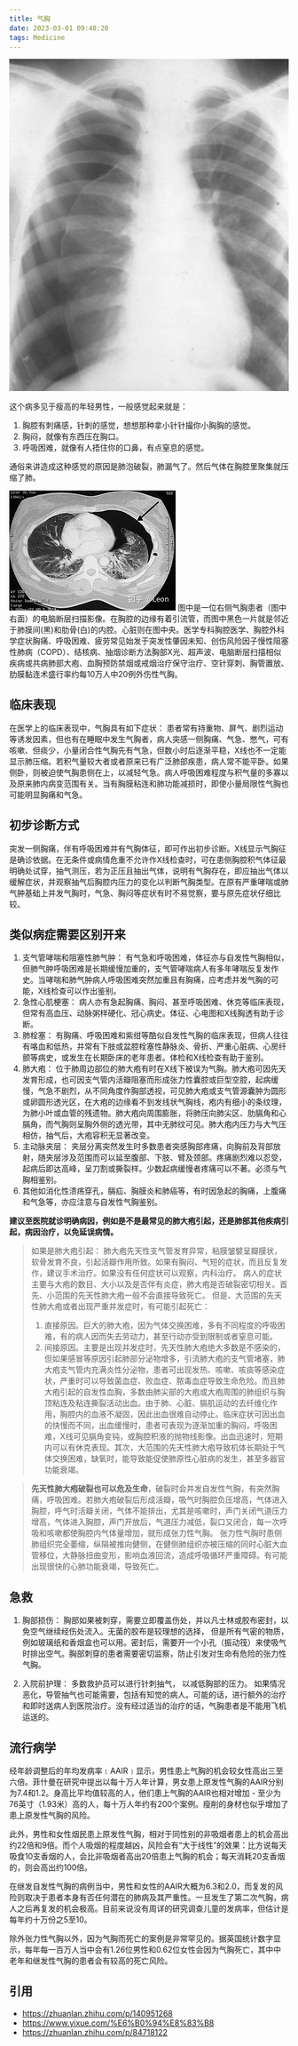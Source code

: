 ```yaml
---
title: 气胸
date: 2023-03-01 09:48:20
tags: Medicine
---
```


![气胸.jpg](/img/医学/气胸/气胸.jpg)

这个病多见于瘦高的年轻男性，一般感觉起来就是：
1. 胸腔有刺痛感，针刺的感觉，想想那种拿小针针撮你小胸胸的感觉。
2. 胸闷，就像有东西压在胸口。
3. 呼吸困难，就像有人捂住你的口鼻，有点窒息的感觉。

通俗来讲造成这种感觉的原因是肺泡破裂，肺漏气了。然后气体在胸腔里聚集就压缩了肺。

![气胸2.jpeg](/img/医学/气胸/气胸2.jpeg)
图中是一位右侧气胸患者（图中右面）的电脑断层扫描影像。在胸腔的边缘有着引流管，而图中黑色一片就是邻近于肺膜间(黑)和肋骨(白)的内腔。心脏则在图中央。医学专科胸腔医学、胸腔外科学症状胸痛、呼吸困难、疲劳常见始发于突发性肇因未知、创伤风险因子慢性阻塞性肺病（COPD）、结核病、抽烟诊断方法胸部X光、超声波、电脑断层扫描相似疾病或共病肺部大疱、血胸预防禁烟或戒烟治疗保守治疗、空针穿刺、胸管置放、肋膜黏连术盛行率约每10万人中20例外伤性气胸。

## 临床表现
在医学上的临床表现中，气胸具有如下症状：
患者常有持重物、屏气、剧烈运动等诱发因素，但也有在睡眠中发生气胸者，病人突感一侧胸痛、气急、憋气，可有咳嗽、但痰少，小量闭合性气胸先有气急，但数小时后逐渐平稳，X线也不一定能显示肺压缩。若积气量较大者或者原来已有广泛肺部疾患，病人常不能平卧。如果侧卧，则被迫使气胸患侧在上，以减轻气急。病人呼吸困难程度与积气量的多寡以及原来肺内病变范围有关。当有胸膜粘连和肺功能减损时，即使小量局限性气胸也可能明显胸痛和气急。

## 初步诊断方式
突发一侧胸痛，伴有呼吸困难并有气胸体征，即可作出初步诊断。X线显示气胸征是确诊依据。在无条件或病情危重不允许作X线检查时，可在患侧胸腔积气体征最明确处试穿，抽气测压，若为正压且抽出气体，说明有气胸存在，即应抽出气体以缓解症状，并观察抽气后胸腔内压力的变化以判断气胸类型。在原有严重哮喘或肺气肿基础上并发气胸时，气急、胸闷等症状有时不易觉察，要与原先症状仔细比较。 

## 类似病症需要区别开来

1. 支气管哮喘和阻塞性肺气肿： 有气急和呼吸困难，体征亦与自发性气胸相似，但肺气肿呼吸困难是长期缓慢加重的，支气管哮喘病人有多年哮喘反复发作史。当哮喘和肺气肿病人呼吸困难突然加重且有胸痛，应考虑并发气胸的可能，X线检查可以作出鉴别。
2. 急性心肌梗塞： 病人亦有急起胸痛、胸闷、甚至呼吸困难、休克等临床表现，但常有高血压、动脉粥样硬化、冠心病史。体征、心电图和X线胸透有助于诊断。
3. 肺栓塞： 有胸痛、呼吸困难和紫绀等酷似自发性气胸的临床表现，但病人往往有咯血和低热，并常有下肢或盆腔栓塞性静脉炎、骨折、严重心脏病、心房纤颤等病史，或发生在长期卧床的老年患者。体检和X线检查有助于鉴别。
4. 肺大疱： 位于肺周边部位的肺大疱有时在X线下被误为气胸。肺大疱可因先天发育形成，也可因支气管内活瓣阻塞而形成张力性囊腔或巨型空腔，起病缓慢，气急不剧烈，从不同角度作胸部透视，可见肺大疱或支气管源囊肿为圆形或卵圆形透光区，在大疱的边缘看不到发线状气胸线，疱内有细小的条纹理，为肺小叶或血管的残遗物。肺大疱向周围膨胀，将肺压向肺尖区、肋膈角和心膈角，而气胸则呈胸外侧的透光带，其中无肺纹可见。肺大疱内压力与大气压相仿，抽气后，大疱容积无显著改变。
5. 主动脉夹层： 夹层分离突然发生时多数患者突感胸部疼痛，向胸前及背部放射，随夹层涉及范围而可以延至腹部、下肢、臂及颈部。疼痛剧烈难以忍受，起病后即达高峰，呈刀割或撕裂样。少数起病缓慢者疼痛可以不著。必须与气胸相鉴别。
6. 其他如消化性溃疡穿孔，膈疝、胸膜炎和肺癌等，有时因急起的胸痛，上腹痛和气急等，亦应注意与自发性气胸鉴别。

__建议至医院就诊明确病因，例如是不是最常见的肺大疱引起，还是肺部其他疾病引起，病因治疗，以免延误病情。__

> 如果是肺大疱引起： 肺大疱先天性支气管发育异常，粘膜皱襞呈瓣膜状，软骨发育不良，引起活瓣作用所致。如果有胸闷、气短的症状，而且反复发作，建议手术治疗。如果没有任何症状可以观察，内科治疗。 病人的症状主要与大疱的数目、大小以及是否伴有炎症，肺大疱是否破裂密切相关。首先、小范围的先天性肺大疱一般不会直接导致死亡。 但是、大范围的先天性肺大疱或者出现严重并发症时，有可能引起死亡：
> 1. 直接原因。巨大的肺大疱，因为气体交换困难，多有不同程度的呼吸困难，有的病人因而失去劳动力，甚至行动亦受到限制或者窒息可能。
> 2. 间接原因。主要是出现并发症时，先天性肺大疱绝大多数是不感染的，但如果感冒等原因引起肺部分泌物增多，引流肺大疱的支气管堵塞，肺大疱支气管内充满炎性分泌物，患者可出现发热、咳嗽、咳痰等感染症状，严重时可以导致菌血症、败血症、脓毒血症导致生命危险。而且肺大疱引起的自发性血胸，多数由肺尖部的大疱或大疱周围的肺组织与胸顶粘连及粘连撕裂活动出血。由于肺、心脏、膈肌运动的去纤维化作用，胸腔内的血液不凝固，因此出血很难自动停止。临床症状可因出血的快慢而不同，出血缓慢时，患者可表现为逐渐加重的胸闷，呼吸困难，X线可见膈角变钝，或胸腔积液的抛物线影像。出血迅速时，短期内可以有休克表现。其次，大范围的先天性肺大疱导致机体长期处于气体交换困难，缺氧时，能导致能促使肺原性心脏病的发生，甚至多器官功能衰竭。

> __先天性肺大疱破裂也可以危及生命__，破裂时会并发自发性气胸，有突然胸痛，呼吸困难。若肺大疱破裂后形成活瓣，吸气时胸腔负压增高，气体进入胸腔，呼气时活瓣关闭，气体不能排出，尤其是咳嗽时，声门关闭气道压力增高，气体进入胸腔，声门开放后，气道压力减低，裂口又闭合，每一次呼吸和咳嗽都使胸腔内气体量增加，就形成张力性气胸。 张力性气胸时患侧肺组织完全萎缩，纵隔被推向健侧，在健侧肺组织亦被压缩的同时心脏大血管移位，大静脉扭曲变形，影响血液回流，造成呼吸循环严重障碍。有可能出现很快的心肺功能衰竭，导致死亡。

## 急救
1. 胸部损伤： 胸部如果被刺穿，需要立即覆盖伤处，并以凡士林或胶布密封，以免空气继续经伤处流入。无菌的胶布是较理想的选择， 但是所有气密的物质，例如玻璃纸和香烟盒也可以用。密封后，需要开一个小孔（振动筏）来使吸气时排出空气。胸部刺穿的患者需要密切监察，防止引发对生命有危险的张力性气胸。

2. 入院前护理： 多数救护员可以进行针刺抽气， 以减低胸部的压力。 如果情况恶化，导管抽气也可能需要，包括有知觉的病人。可能的话，进行额外的治疗和即时送病人到医院治疗。没有经过适当的治疗的话，气胸患者是不能用飞机运送的。

## 流行病学

经年龄调整后的年均发病率﹝AAIR﹞显示，男性患上气胸的机会较女性高出三至六倍。菲什曼在研究中提出以每十万人年计算，男女患上原发性气胸的AAIR分别为7.4和1.2。身高比平均值较高的人，他们患上气胸的AAIR也相对增加 - 至少为76英寸（1.93米）高的人，每十万人年约有200个案例。瘦削的身材也似乎增加了患上原发性气胸的风险。

此外，男性和女性烟民患上原发性气胸，相对于同性别的非吸烟者患上的机会高出约22倍和9倍。而个人吸烟的程度越凶，风险会有“大于线性”的效果：比方说每天吸食10支香烟的人，会比非吸烟者高出20倍患上气胸的机会；每天消耗20支香烟的，则会高出约100倍。

在继发自发性气胸的病例当中，男性和女性的AAIR大概为6.3和2.0，而复发的风险则取决于患者本身有否任何潜在的肺病及其严重性。一旦发生了第二次气胸，病人之后再复发的机会极高。目前来说没有周详的研究调查儿童的发病率，但估计是每年约十万份之5至10。

除外张力性气胸以外，因为气胸而死亡的案例是非常罕见的。据英国统计数字显示，每年每一百万人当中会有1.26位男性和0.62位女性会因为气胸死亡，其中中老年和继发性气胸的患者会有较高的死亡风险。

## 引用
- https://zhuanlan.zhihu.com/p/140951268
- https://www.yixue.com/%E6%B0%94%E8%83%B8
- https://zhuanlan.zhihu.com/p/84718122